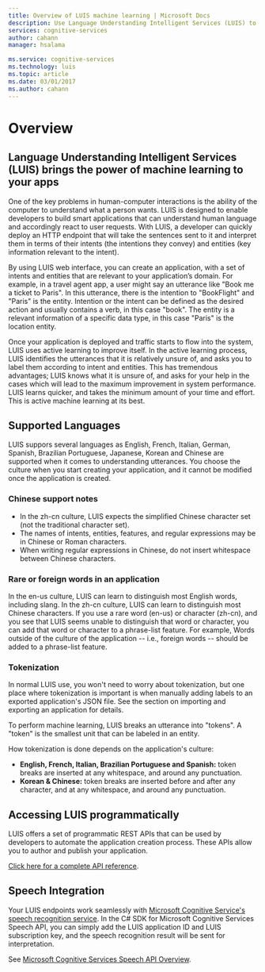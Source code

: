 ```yaml
---
title: Overview of LUIS machine learning | Microsoft Docs
description: Use Language Understanding Intelligent Services (LUIS) to bring the power of machine learning to your applications.
services: cognitive-services
author: cahann
manager: hsalama

ms.service: cognitive-services
ms.technology: luis
ms.topic: article
ms.date: 03/01/2017
ms.author: cahann
---
```


# Overview
## Language Understanding Intelligent Services (LUIS) brings the power of machine learning to your apps

One of the key problems in human-computer interactions is the ability of the computer to understand what a person wants. LUIS is designed to enable developers to build smart applications that can understand human language and accordingly react to user requests. With LUIS, a developer can quickly deploy an HTTP endpoint that will take the sentences sent to it and interpret them in terms of their intents (the intentions they convey) and entities (key information relevant to the intent). 

By using LUIS web interface, you can create an application, with a set of intents and entities that are relevant to your application’s domain. For example, in a travel agent app, a user might say an utterance like "Book me a ticket to Paris". In this utterance, there is the intention to "BookFlight" and "Paris" is the entity. Intention or the intent can be defined as the desired action and usually contains a verb, in this case "book". The entity is a relevant information of a specific data type, in this case "Paris" is the location entity. 

Once your application is deployed and traffic starts to flow into the system, LUIS uses active learning to improve itself. In the active learning process, LUIS identifies the utterances that it is relatively unsure of, and asks you to label them according to intent and entities. This has tremendous advantages; LUIS knows what it is unsure of, and asks for your help in the cases which will lead to the maximum improvement in system performance. LUIS learns quicker, and takes the minimum amount of your time and effort. This is active machine learning at its best.

## Supported Languages
LUIS suppors several languages as English, French, Italian, German, Spanish, Brazilian Portuguese, Japanese, Korean and Chinese are supported when it comes to understanding utterances. You choose the culture when you start creating your application, and it cannot be modified once the application is created.
### Chinese support notes

 - In the zh-cn culture, LUIS expects the simplified Chinese character set (not the traditional character set).
 - The names of intents, entities, features, and regular expressions may be in Chinese or Roman characters.
 - When writing regular expressions in Chinese, do not insert whitespace between Chinese characters.

### Rare or foreign words in an application
In the en-us culture, LUIS can learn to distinguish most English words, including slang. In the zh-cn culture, LUIS can learn to distinguish most Chinese characters. If you use a rare word (en-us) or character (zh-cn), and you see that LUIS seems unable to distinguish that word or character, you can add that word or character to a phrase-list feature. For example, Words outside of the culture of the application -- i.e., foreign words -- should be added to a phrase-list feature.

### Tokenization
In normal LUIS use, you won't need to worry about tokenization, but one place where tokenization is important is when manually adding labels to an exported application's JSON file. See the section on importing and exporting an application for details.

To perform machine learning, LUIS breaks an utterance into "tokens". A "token" is the smallest unit that can be labeled in an entity.

How tokenization is done depends on the application's culture:

 * **English, French, Italian, Brazilian Portuguese and Spanish:** token breaks are inserted at
   any whitespace, and around any punctuation.
 * **Korean & Chinese:** token breaks are inserted before and after any
   character, and at any whitespace, and around any punctuation.

## Accessing LUIS programmatically
LUIS offers a set of programmatic REST APIs that can be used by developers to automate the application creation process. These APIs allow you to author and publish your application.

[Click here for a complete API reference](https://dev.projectoxford.ai/docs/services/56d95961e597ed0f04b76e58/operations/5739a8c71984550500affdfa).

## Speech Integration
Your LUIS endpoints work seamlessly with [Microsoft Cognitive Service's speech recognition service](https://www.microsoft.com/cognitive-services/en-us/speech-api). In the C# SDK for Microsoft Cognitive Services Speech API, you can simply add the LUIS application ID and LUIS subscription key, and the speech recognition result will be sent for interpretation. 

See [Microsoft Cognitive Services Speech API Overview](../Speech/Home.md).
